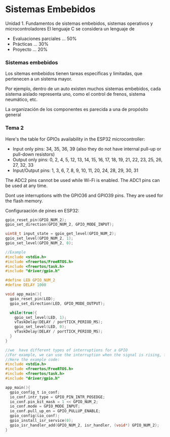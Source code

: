 # Sistemas Embebidos
Unidad 1. Fundamentos de sistemas embebidos, sistemas operativos y microcontroladores
El lenguaje C se considera un lenguaje de 
- Evaluaciones parciales ... 50%
- Prácticas ... 30%
- Proyecto ... 20%


### Sistemas embebidos
Los sitemas embebidos tienen tareas específicas y limitadas, que pertenecen a un sistema mayor.

Por ejemplo, dentro de un auto existen muchos sistemas embebidos, cada sistema aislado representa uno, como el control de frenos, sistema neumático, etc.

La organización de los componentes es parecida a una de propósito general

### Tema 2 

Here's the table for GPIOs availability in the ESP32 microcontroller:
- Input only pins: 34, 35, 36, 39 (also they do not have internal pull-up or pull-down resistors)
- Output only pins: 0, 2, 4, 5, 12, 13, 14, 15, 16, 17, 18, 19, 21, 22, 23, 25, 26, 27, 32, 33
- Input/Output pins: 1, 3, 6, 7, 8, 9, 10, 11, 20, 24, 28, 29, 30, 31

The ADC2 pins cannot be used while Wi-Fi is enabled. The ADC1 pins can be used at any time.

Dont use interruptions with the GPIO36 and GPIO39 pins. They are used for the flash memory.

Configuraación de pines en ESP32:
```c
gpio_reset_pin(GPIO_NUM_2);
gpio_set_direction(GPIO_NUM_2, GPIO_MODE_INPUT);

uint8_t input_state = gpio_get_level(GPIO_NUM_2);
gpio_set_level(GPIO_NUM_2, 1);
gpio_set_level(GPIO_NUM_2, 0);

//Example
#include <stdio.h>
#include <freertos/FreeRTOS.h>
#include <freertos/task.h>
#include "driver/gpio.h"

#define LED GPIO_NUM_2
#define DELAY 1000

void app_main(){
  gpio_reset_pin(LED);
  gpio_set_direction(LED, GPIO_MODE_OUTPUT);

  while(true){
    gpio_set_level(LED, 1);
    vTaskDelay(DELAY / portTICK_PERIOD_MS);
    gpio_set_level(LED, 0);
    vTaskDelay(DELAY / portTICK_PERIOD_MS);
  }
}

```
```c
//we  have different types of interruptions for a GPIO
//For example, we can use the interruption when the signal is rising, falling, or both
//Here the example code:
#include <stdio.h>
#include <freertos/FreeRTOS.h>
#include <freertos/task.h>
#include "driver/gpio.h"

app_main(){
  gpio_config_t io_conf;
  io_conf.intr_type = GPIO_PIN_INTR_POSEDGE;
  io_conf.pin_bit_mask = 1 << GPIO_NUM_2;
  io_conf.mode = GPIO_MODE_INPUT;
  io_conf.pull_up_en = GPIO_PULLUP_ENABLE;
  gpio_config(&io_conf);
  gpio_install_isr_service(0);
  gpio_isr_handler_add(GPIO_NUM_2, isr_handler, (void*) GPIO_NUM_2);
}
```

















